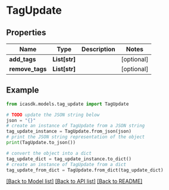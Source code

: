 # TagUpdate


## Properties

Name | Type | Description | Notes
------------ | ------------- | ------------- | -------------
**add_tags** | **List[str]** |  | [optional] 
**remove_tags** | **List[str]** |  | [optional] 

## Example

```python
from icasdk.models.tag_update import TagUpdate

# TODO update the JSON string below
json = "{}"
# create an instance of TagUpdate from a JSON string
tag_update_instance = TagUpdate.from_json(json)
# print the JSON string representation of the object
print(TagUpdate.to_json())

# convert the object into a dict
tag_update_dict = tag_update_instance.to_dict()
# create an instance of TagUpdate from a dict
tag_update_from_dict = TagUpdate.from_dict(tag_update_dict)
```
[[Back to Model list]](../README.md#documentation-for-models) [[Back to API list]](../README.md#documentation-for-api-endpoints) [[Back to README]](../README.md)



